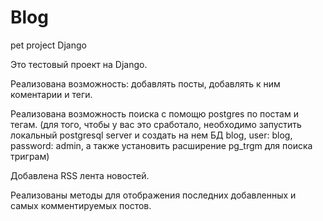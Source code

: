 # Blog
pet project Django

Это тестовый проект на Django.

Реализована возможность: добавлять посты, добавлять к ним коментарии и теги. 

Реализована возможность поиска с помощю postgres по постам и тегам. (для того, чтобы у вас это сработало, необходимо запустить локальный postgresql server и создать 
на нем БД blog, user: blog, password: admin, а также установить расширение pg_trgm для поиска триграм) 

Добавлена RSS лента новостей.

Реализованы методы для отображения последних добавленных и самых комментируемых постов.
